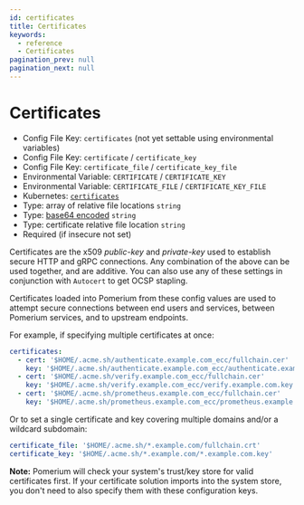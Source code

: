 ```yaml
---
id: certificates
title: Certificates
keywords:
  - reference
  - Certificates
pagination_prev: null
pagination_next: null
---
```


# Certificates

- Config File Key: `certificates` (not yet settable using environmental variables)
- Config File Key: `certificate` / `certificate_key`
- Config File Key: `certificate_file` / `certificate_key_file`
- Environmental Variable: `CERTIFICATE` / `CERTIFICATE_KEY`
- Environmental Variable: `CERTIFICATE_FILE` / `CERTIFICATE_KEY_FILE`
- Kubernetes: [`certificates`](/docs/deploying/k8s/reference#spec)
- Type: array of relative file locations `string`
- Type: [base64 encoded](https://en.wikipedia.org/wiki/Base64) `string`
- Type: certificate relative file location `string`
- Required (if insecure not set)

Certificates are the x509 _public-key_ and _private-key_ used to establish secure HTTP and gRPC connections. Any combination of the above can be used together, and are additive. You can also use any of these settings in conjunction with `Autocert` to get OCSP stapling.

Certificates loaded into Pomerium from these config values are used to attempt secure connections between end users and services, between Pomerium services, and to upstream endpoints.

For example, if specifying multiple certificates at once:

```yaml
certificates:
  - cert: '$HOME/.acme.sh/authenticate.example.com_ecc/fullchain.cer'
    key: '$HOME/.acme.sh/authenticate.example.com_ecc/authenticate.example.com.key'
  - cert: '$HOME/.acme.sh/verify.example.com_ecc/fullchain.cer'
    key: '$HOME/.acme.sh/verify.example.com_ecc/verify.example.com.key'
  - cert: '$HOME/.acme.sh/prometheus.example.com_ecc/fullchain.cer'
    key: '$HOME/.acme.sh/prometheus.example.com_ecc/prometheus.example.com.key'
```

Or to set a single certificate and key covering multiple domains and/or a wildcard subdomain:

```yaml
certificate_file: '$HOME/.acme.sh/*.example.com/fullchain.crt'
certificate_key: '$HOME/.acme.sh/*.example.com/*.example.com.key'
```

**Note:** Pomerium will check your system's trust/key store for valid certificates first. If your certificate solution imports into the system store, you don't need to also specify them with these configuration keys.
